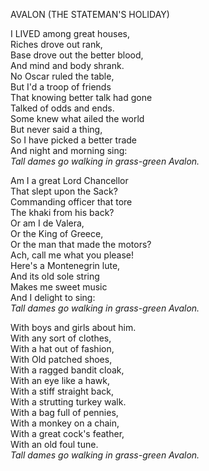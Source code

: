 AVALON (THE STATEMAN'S HOLIDAY)  
  
I LIVED among great houses,  
Riches drove out rank,  
Base drove out the better blood,  
And mind and body shrank.  
No Oscar ruled the table,  
But I'd a troop of friends  
That knowing better talk had gone  
Talked of odds and ends.  
Some knew what ailed the world  
But never said a thing,  
So I have picked a better trade  
And night and morning sing:  
*Tall dames go walking in grass-green Avalon.*  
  
Am I a great Lord Chancellor  
That slept upon the Sack?  
Commanding officer that tore  
The khaki from his back?  
Or am I de Valera,  
Or the King of Greece,  
Or the man that made the motors?  
Ach, call me what you please!  
Here's a Montenegrin lute,  
And its old sole string  
Makes me sweet music  
And I delight to sing:  
*Tall dames go walking in grass-green Avalon.*  
  
With boys and girls about him.  
With any sort of clothes,  
With a hat out of fashion,  
With Old patched shoes,  
With a ragged bandit cloak,  
With an eye like a hawk,  
With a stiff straight back,  
With a strutting turkey walk.  
With a bag full of pennies,  
With a monkey on a chain,  
With a great cock's feather,  
With an old foul tune.  
*Tall dames go walking in grass-green Avalon.*  
